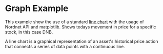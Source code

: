 # Graph Example
This example show the use of a standard [line chart](https://en.wikipedia.org/wiki/Line_chart) with the usage of Nordnet API and matplotlib. Shows todays movement in price for a specific stock, in this case DNB.

A line chart is a graphical representation of an asset's historical price action that connects a series of data points with a continuous line.
